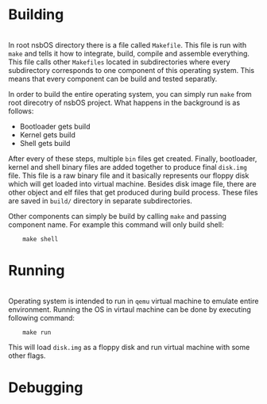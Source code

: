 # Building

\
In root nsbOS directory there is a file called `Makefile`. This file is run with `make` and tells it how to integrate, build, compile and assemble everything. This file calls other `Makefiles` located in subdirectories where every subdirectory corresponds to one component of this operating system. This means that every component can be build and tested separatly.

In order to build the entire operating system, you can simply run `make` from root direcotry of nsbOS project. What happens in the background is as follows:

- Bootloader gets build
- Kernel gets build
- Shell gets build

After every of these steps, multiple `bin` files get created. Finally, bootloader, kernel and shell binary files are added together to produce final `disk.img` file. This file is a raw binary file and it basically represents our floppy disk which will get loaded into virtual machine. Besides disk image file, there are other object and elf files that get produced during build process. These files are saved in `build/` directory in separate subdirectories.

Other components can simply be build by calling `make` and passing component name. For example this command will only build shell:
```
	make shell
```

# Running

\
Operating system is intended to run in `qemu` virtual machine to emulate entire environment. Running the OS in virtaul machine can be done by executing following command:
```
	make run
```
This will load `disk.img` as a floppy disk and run virtual machine with some other flags.


# Debugging